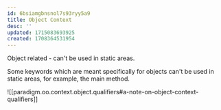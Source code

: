 ```yaml
---
id: 6bsiamgbnsnol7s93ryy5a9
title: Object Context
desc: ''
updated: 1715083693925
created: 1708364531954
---
```



Object related - can't be used in static areas.

Some keywords which are meant specifically for objects can't be used in static areas, for example, the main method.

![[paradigm.oo.context.object.qualifiers#a-note-on-object-context-qualifiers]]